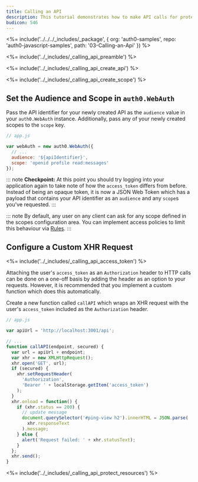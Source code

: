 ```yaml
---
title: Calling an API
description: This tutorial demonstrates how to make API calls for protected resources on your server
budicon: 546
---
```


<%= include('../../../_includes/_package', {
  org: 'auth0-samples',
  repo: 'auth0-javascript-samples',
  path: '03-Calling-an-Api'
}) %>

<%= include('../_includes/_calling_api_preamble') %>

<%= include('../_includes/_calling_api_create_api') %>

<%= include('../_includes/_calling_api_create_scope') %>

## Set the Audience and Scope in `auth0.WebAuth`

Pass the API identifier for your newly created API as the `audience` value in your `auth0.WebAuth` instance. Additionally, pass any of your newly created scopes to the `scope` key.

```js
// app.js

var webAuth = new auth0.WebAuth({
  // ...
  audience: '${apiIdentifier}',
  scope: 'openid profile read:messages'
});
```

::: note
**Checkpoint:** At this point you should try logging into your application again to take note of how the `access_token` differs from before. Instead of being an opaque token, it is now a JSON Web Token which has a payload that contains your API identifier as an `audience` and any `scope`s you've requested.
:::

::: note
By default, any user on any client can ask for any scope defined in the scopes configuration area. You can implement access policies to limit this behaviour via [Rules](/rules).
:::

## Configure a Custom XHR Request

<%= include('../_includes/_calling_api_access_token') %>

Attaching the user's `access_token` as an `Authorization` header to HTTP calls can be done on a one-off basis by adding the header as an option to your requests. However, it is recommended that you implement a custom function which does this automatically.

Create a new function called `callAPI` which wraps an XHR request with the user's `access_token` included as the `Authorization` header.

```js
// app.js

var apiUrl = 'http://localhost:3001/api';

// ...
function callAPI(endpoint, secured) {
  var url = apiUrl + endpoint;
  var xhr = new XMLHttpRequest();
  xhr.open('GET', url);
  if (secured) {
    xhr.setRequestHeader(
      'Authorization',
      'Bearer ' + localStorage.getItem('access_token')
    );
  }
  xhr.onload = function() {
    if (xhr.status == 200) {
      // update message
      document.querySelector('#ping-view h2').innerHTML = JSON.parse(
        xhr.responseText
      ).message;
    } else {
      alert('Request failed: ' + xhr.statusText);
    }
  };
  xhr.send();
}
```

<%= include('../_includes/_calling_api_protect_resources') %>
